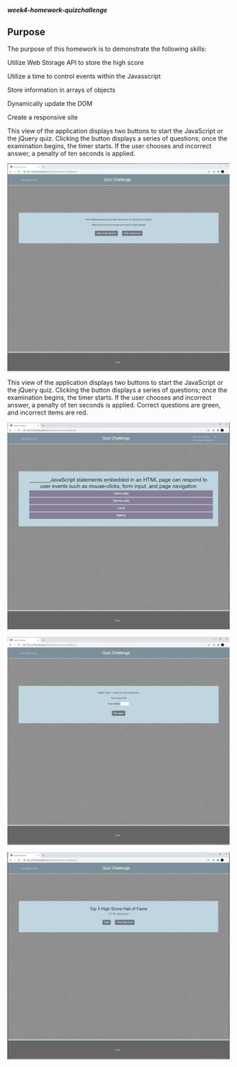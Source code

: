 ##### week4-homework-quizchallenge ######


## Purpose 

The purpose of this homework is to demonstrate the following skills:

Utilize Web Storage API to store the high score

Utilize a time to control events within the Javasscript

Store information in arrays of objects

Dynamically update the DOM

Create a responsive site


This view of the application displays two buttons to start the JavaScript or the jQuery quiz. Clicking the button displays a series of questions; once the examination begins, the timer starts. If the user chooses and incorrect answer, a penalty of ten seconds is applied. 

![](assets/img/startscreen.png)




This view of the application displays two buttons to start the JavaScript or the jQuery quiz. Clicking the button displays a series of questions; once the examination begins, the timer starts. If the user chooses and incorrect answer, a penalty of ten seconds is applied. Correct questions are green, and incorrect items are red.  

![](assets/img/questions.png)





 ![](assets/img/endgame.png)















 ![](assets/img/highscores.png)
